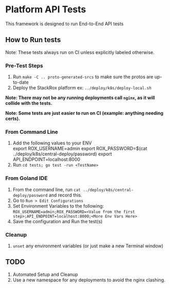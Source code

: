 # Platform API Tests

This framework is designed to run End-to-End API tests

## How to Run tests

Note: These tests always run on CI unless explicitly labeled otherwise.

### Pre-Test Steps

1. Run `make -C .. proto-generated-srcs` to make sure the protos are up-to-date
1. Deploy the StackRox platform
    ex: `../deploy/k8s/deploy-local.sh`

**Note: There may not be any running deployments call `nginx`, as it will collide with the tests.**

**Note: Some tests are just easier to run on CI (example: anything needing certs).**


### From Command Line

1. Add the following values to your ENV  
    export ROX_USERNAME=admin
    export ROX_PASSWORD=$(cat ../deploy/k8s/central-deploy/password)
    export API_ENDPOINT=localhost:8000
1. Run `cd tests; go test -run <TestName>`

### From Goland IDE 

1. From the command line, run `cat ../deploy/k8s/central-deploy/password` and record this.
1. Go to `Run > Edit Configurations`
1. Set Environment Variables to the following:
    `ROX_USERNAME=admin;ROX_PASSWORD=<Value from the first step>;API_ENDPOINT=localhost:8000;<More Env Vars Here>`
1. Save the configuration and Run the test(s)

### Cleanup

1. `unset` any environment variables (or just make a new Terminal window)

## TODO

1. Automated Setup and Cleanup
1. Use a new namespace for any deployments to avoid the nginx clashing.